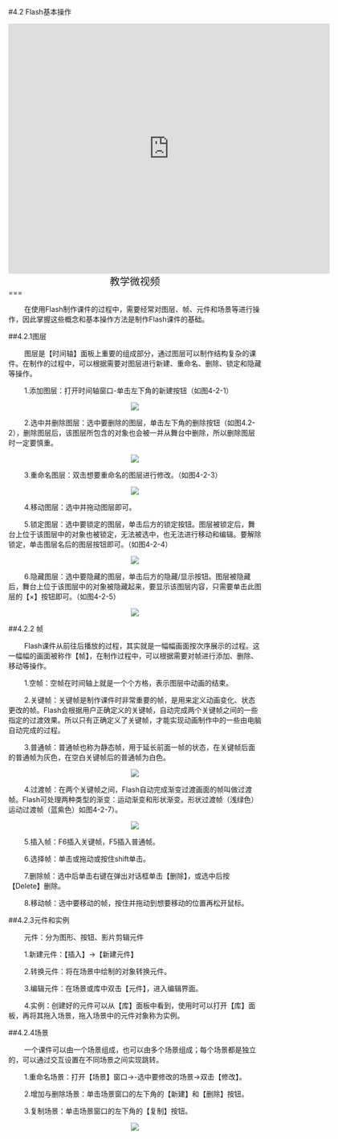 #4.2 Flash基本操作

<div align="center"><iframe frameborder="0" width="640" height="498" src="https://v.qq.com/iframe/player.html?vid=b0534p11xwp&tiny=0&auto=0" allowfullscreen></iframe></div>
<div align="center"><span style="font-size:20px">教学微视频</span></div>
===

&nbsp;&nbsp;&nbsp;&nbsp;&nbsp;&nbsp;&nbsp;&nbsp;在使用Flash制作课件的过程中，需要经常对图层、帧、元件和场景等进行操作，因此掌握这些概念和基本操作方法是制作Flash课件的基础。

##4.2.1图层

&nbsp;&nbsp;&nbsp;&nbsp;&nbsp;&nbsp;&nbsp;&nbsp;图层是【时间轴】面板上重要的组成部分，通过图层可以制作结构复杂的课件。在制作的过程中，可以根据需要对图层进行新建、重命名、删除、锁定和隐藏等操作。

&nbsp;&nbsp;&nbsp;&nbsp;&nbsp;&nbsp;&nbsp;&nbsp;1.添加图层：打开时间轴窗口-单击左下角的新建按钮（如图4-2-1）

<div align="center"><img src="/assets/4-2-1.png"></div>

&nbsp;&nbsp;&nbsp;&nbsp;&nbsp;&nbsp;&nbsp;&nbsp;2.选中并删除图层：选中要删除的图层，单击左下角的删除按钮（如图4.2-2），删除图层后，该图层所包含的对象也会被一并从舞台中删除，所以删除图层时一定要慎重。

<div align="center"><img src="/assets/4-2-2.png"></div>

&nbsp;&nbsp;&nbsp;&nbsp;&nbsp;&nbsp;&nbsp;&nbsp;3.重命名图层：双击想要重命名的图层进行修改。（如图4-2-3）

<div align="center"><img src="/assets/4-2-3.png"></div>

&nbsp;&nbsp;&nbsp;&nbsp;&nbsp;&nbsp;&nbsp;&nbsp;4.移动图层：选中并拖动图层即可。

&nbsp;&nbsp;&nbsp;&nbsp;&nbsp;&nbsp;&nbsp;&nbsp;5.锁定图层：选中要锁定的图层，单击后方的锁定按钮。图层被锁定后，舞台上位于该图层中的对象也被锁定，无法被选中，也无法进行移动和编辑。要解除锁定，单击图层名后的图层按钮即可。（如图4-2-4）

<div align="center"><img src="/assets/4-2-4.png"></div>
 
&nbsp;&nbsp;&nbsp;&nbsp;&nbsp;&nbsp;&nbsp;&nbsp;6.隐藏图层：选中要隐藏的图层，单击后方的隐藏/显示按钮。图层被隐藏后，舞台上位于该图层中的对象被隐藏起来，要显示该图层内容，只需要单击此图层的【×】按钮即可。（如图4-2-5）

<div align="center"><img src="/assets/4-2-5.png"></div>
 
##4.2.2 帧

&nbsp;&nbsp;&nbsp;&nbsp;&nbsp;&nbsp;&nbsp;&nbsp;Flash课件从前往后播放的过程，其实就是一幅幅画面按次序展示的过程。这一幅幅的画面被称作【帧】，在制作过程中，可以根据需要对帧进行添加、删除、移动等操作。

&nbsp;&nbsp;&nbsp;&nbsp;&nbsp;&nbsp;&nbsp;&nbsp;1.空帧：空帧在时间轴上就是一个个方格，表示图层中动画的结束。

&nbsp;&nbsp;&nbsp;&nbsp;&nbsp;&nbsp;&nbsp;&nbsp;2.关键帧：关键帧是制作课件时非常重要的帧，是用来定义动画变化、状态更改的帧。Flash会根据用户正确定义的关键帧，自动完成两个关键帧之间的一些指定的过渡效果。所以只有正确定义了关键帧，才能实现动画制作中的一些由电脑自动完成的过程。

&nbsp;&nbsp;&nbsp;&nbsp;&nbsp;&nbsp;&nbsp;&nbsp;3.普通帧：普通帧也称为静态帧，用于延长前面一帧的状态，在关键帧后面的普通帧为灰色，在空白关键帧后的普通帧为白色。

<div align="center"><img src="/assets/4-2-6.png"></div>
 
&nbsp;&nbsp;&nbsp;&nbsp;&nbsp;&nbsp;&nbsp;&nbsp;4.过渡帧：在两个关键帧之间，Flash自动完成渐变过渡画面的帧叫做过渡帧。Flash可处理两种类型的渐变：运动渐变和形状渐变。形状过渡帧（浅绿色）运动过渡帧（蓝紫色）如图4-2-7）。

<div align="center"><img src="/assets/4-2-7.png"></div>
 
&nbsp;&nbsp;&nbsp;&nbsp;&nbsp;&nbsp;&nbsp;&nbsp;5.插入帧：F6插入关键帧，F5插入普通帧。

&nbsp;&nbsp;&nbsp;&nbsp;&nbsp;&nbsp;&nbsp;&nbsp;6.选择帧：单击或拖动或按住shift单击。

&nbsp;&nbsp;&nbsp;&nbsp;&nbsp;&nbsp;&nbsp;&nbsp;7.删除帧：选中后单击右键在弹出对话框单击【删除】，或选中后按【Delete】删除。

&nbsp;&nbsp;&nbsp;&nbsp;&nbsp;&nbsp;&nbsp;&nbsp;8.移动帧：选中要移动的帧，按住并拖动到想要移动的位置再松开鼠标。

##4.2.3元件和实例

&nbsp;&nbsp;&nbsp;&nbsp;&nbsp;&nbsp;&nbsp;&nbsp;元件：分为图形、按钮、影片剪辑元件

&nbsp;&nbsp;&nbsp;&nbsp;&nbsp;&nbsp;&nbsp;&nbsp;1.新建元件：【插入】→【新建元件】

&nbsp;&nbsp;&nbsp;&nbsp;&nbsp;&nbsp;&nbsp;&nbsp;2.转换元件：将在场景中绘制的对象转换元件。

&nbsp;&nbsp;&nbsp;&nbsp;&nbsp;&nbsp;&nbsp;&nbsp;3.编辑元件：在场景或库中双击【元件】，进入编辑界面。

&nbsp;&nbsp;&nbsp;&nbsp;&nbsp;&nbsp;&nbsp;&nbsp;4.实例：创建好的元件可以从【库】面板中看到，使用时可以打开【库】面板，再将其拖入场景，拖入场景中的元件对象称为实例。

##4.2.4场景

&nbsp;&nbsp;&nbsp;&nbsp;&nbsp;&nbsp;&nbsp;&nbsp;一个课件可以由一个场景组成，也可以由多个场景组成；每个场景都是独立的，可以通过交互设置在不同场景之间实现跳转。

&nbsp;&nbsp;&nbsp;&nbsp;&nbsp;&nbsp;&nbsp;&nbsp;1.重命名场景：打开【场景】窗口→-选中要修改的场景→双击【修改】。

&nbsp;&nbsp;&nbsp;&nbsp;&nbsp;&nbsp;&nbsp;&nbsp;2.增加与删除场景：单击场景窗口的左下角的【新建】和【删除】按钮。

&nbsp;&nbsp;&nbsp;&nbsp;&nbsp;&nbsp;&nbsp;&nbsp;3.复制场景：单击场景窗口的左下角的【复制】按钮。

<div align="center"><img src="/assets/4-2-8.png"></div>
